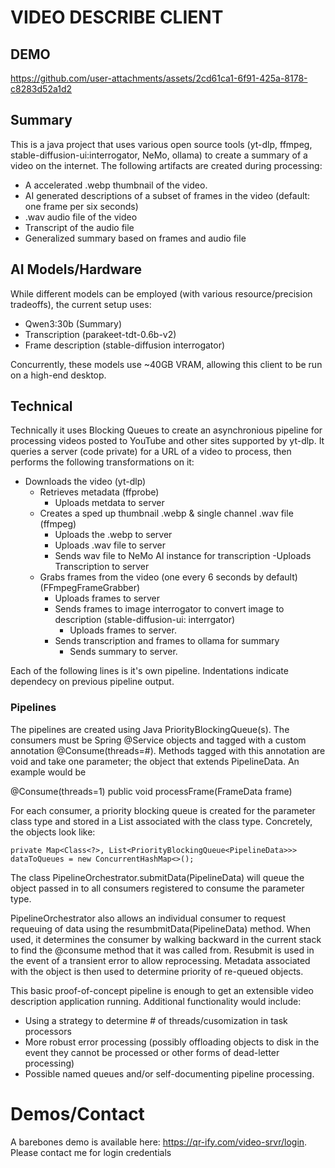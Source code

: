 # VIDEO DESCRIBE CLIENT

## DEMO


https://github.com/user-attachments/assets/2cd61ca1-6f91-425a-8178-c8283d52a1d2



## Summary

This is a java project that uses various open source tools (yt-dlp, ffmpeg, stable-diffusion-ui:interrogator, NeMo, ollama) to create a summary of a video on the internet.
The following artifacts are created during processing:
- A accelerated .webp thumbnail of the video.
- AI generated descriptions of a subset of frames in the video (default: one frame per six seconds)
- .wav audio file of the video
- Transcript of the audio file
- Generalized summary based on frames and audio file

## AI Models/Hardware
While different models can be employed (with various resource/precision tradeoffs), the current setup uses:
- Qwen3:30b (Summary)
- Transcription (parakeet-tdt-0.6b-v2)
- Frame description (stable-diffusion interrogator)

Concurrently, these models use ~40GB VRAM, allowing this client to be run on a high-end desktop.

## Technical

Technically it uses Blocking Queues to create an asynchronious pipeline for processing videos posted to YouTube and other sites 
supported by yt-dlp. It queries a server (code private) for a URL of a video to process, then performs the following transformations on it:

- Downloads the video (yt-dlp)
    -  Retrieves metadata (ffprobe)
        - Uploads metdata to server
    - Creates a sped up thumbnail .webp & single channel .wav file (ffmpeg) 
        - Uploads the .webp to server
        - Uploads .wav file to server
        - Sends wav file to NeMo AI instance for transcription
            -Uploads Transcription to server
    - Grabs frames from the video (one every 6 seconds by default) (FFmpegFrameGrabber)
        - Uploads frames to server
        - Sends frames to image interrogator to convert image to description (stable-diffusion-ui: interrgator)
            - Uploads frames to server.
        - Sends transcription and frames to ollama for summary
            - Sends summary to server.


Each of the following lines is it's own pipeline. Indentations indicate dependecy on previous pipeline output.


### Pipelines

The pipelines are created using Java PriorityBlockingQueue(s). The consumers must be Spring @Service objects and tagged with a custom annotation @Consume(threads=#). Methods tagged with this annotation are void and take one parameter; the object that extends PipelineData. An example would be

@Consume(threads=1)
public void processFrame(FrameData frame)

For each consumer, a priority blocking queue is created for the parameter class type and stored in a List associated with the class type. Concretely, the objects look like:
    
    private Map<Class<?>, List<PriorityBlockingQueue<PipelineData>>> dataToQueues = new ConcurrentHashMap<>();

The class PipelineOrchestrator.submitData(PipelineData) will queue the object passed in to all consumers registered to consume the parameter type.

PipelineOrchestrator also allows an individual consumer to request requeuing of data using the resumbmitData(PipelineData) method. When used, it determines the consumer by walking backward in the current stack to find the @consume method that it was called from. Resubmit is used in the event of a transient error to allow reprocessing. Metadata associated with the object is then used to determine priority of re-queued objects.

This basic proof-of-concept pipeline is enough to get an extensible video description application running. Additional functionality would include:
- Using a strategy to determine # of threads/cusomization in task processors 
- More robust error processing (possibly offloading objects to disk in the event they cannot be processed or other forms of dead-letter processing)
- Possible named queues and/or self-documenting pipeline processing.

# Demos/Contact


A barebones demo is available here: https://qr-ify.com/video-srvr/login. Please contact me for login credentials
